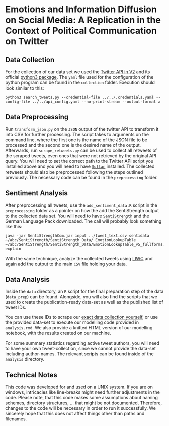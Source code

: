 # Emotions and Information Diffusion on Social Media: A Replication in the Context of Political Communication on Twitter

## Data Collection

For the collection of our data set we used the [Twitter API in V2](https://developer.twitter.com/en/docs/twitter-api) and its official [python3 package](https://github.com/twitterdev/search-tweets-python). The `yaml` file used for the configuration of the python program can be found in the `collection` folder. Execution should look similar to this:

```
python3 search_tweets.py --credential-file ../../.credentials.yaml --config-file ../../api_config.yaml --no-print-stream --output-format a
```

## Data Preprocessing

Run `transform_json.py` on the `JSON` output of the twitter API to transform it into CSV for further processing. The script takes to arguments on the command line, where the first one is the name of the JSON file to be processed and the second one is the desired name of the output.
Afterwards, run `scrape_retweets.py` can be used to collect all retweets of the scraped tweets, even ones that were not retrieved by the original API query. You will need to set the correct path to the Twitter API script you installed above and you will need to have [`Sultan`](https://pypi.org/project/sultan/) installed. The collected retweets should also be preprocessed following the steps outlined previously.
The necessary code can be found in the `preprocessing` folder.

## Sentiment Analysis

After preprocessing all tweets, use the `add_sentiment_data.R` script in the `preprocessing` folder as a pointer on how the add the SentiStrength output to the collected data set. You will need to have [`SentiStrength`](http://sentistrength.wlv.ac.uk/) and the German Language Pack downloaded. The call will probably look something like this:

```
java -jar SentiStrengthCom.jar input ../tweet_text.csv sentidata ~/abc/SentiStrength/SentiStrength_Data/ EmotionLookupTable ~/abc/SentiStrength/SentiStrength_Data/EmotionLookupTable_v5_fullforms.txt explain
```

With the same technique, analyze the collected tweets using [LIWC](https://www.liwc.app/) and again add the output to the main `CSV` file holding your data.

## Data Analysis

Inside the `data` directory, an `R` script for the final preparation step of the data (`data_prep`) can be found. Alongside, you will also find the scripts that we used to create the publication-ready data-set as well as the published list of tweet IDs.

You can use these IDs to scrape our [exact data collection yourself](https://github.com/DocNow/hydrator), or use the provided data-set to execute our modelling code provided in `analysis.rmd`. We also provide a knitted HTML version of our modelling notebook, with the results created on our machine.

For some summary statistics regarding active tweet authors, you will need to have your own tweet-collection, since we cannot provide the data-set including author-names. The relevant scripts can be found inside of the `analysis` directory.

## Technical Notes

This code was developed for and used on a UNIX system. If you are on windows, intricacies like line-breaks might need further adjustments in the code.
Please note, that this code makes some assumptions about naming schemes, directory structures, ... that might be not documented. Therefore, changes to the code will be necessary in order to run it successfully. We sincerely hope that this does not affect things other than paths and filenames.
